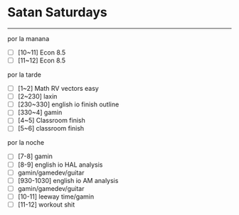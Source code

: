 # Satan Saturdays
---
por la manana
- [ ] [10~11] Econ 8.5
- [ ] [11~12] Econ 8.5

por la tarde
- [ ] [1~2] Math RV vectors easy
- [ ] [2~230] laxin
- [ ] [230~330] english io finish outline
- [ ] [330~4] gamin
- [ ] [4~5] Classroom finish
- [ ] [5~6] classroom finish

por la noche
- [ ] [7-8] gamin
- [ ] [8-9] english io HAL analysis
- [ ] gamin/gamedev/guitar
- [ ] [930-1030] english io AM analysis
- [ ] gamin/gamedev/guitar
- [ ] [10-11] leeway time/gamin
- [ ] [11-12] workout shit